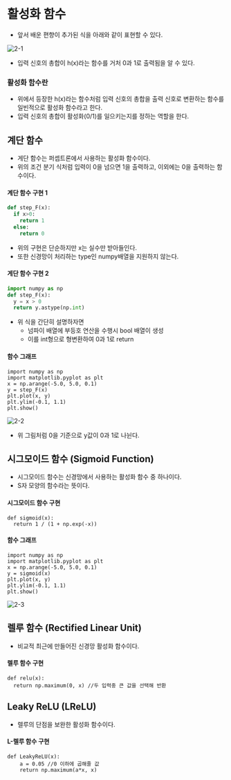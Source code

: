 # 활성화 함수

- 앞서 배운 편향이 추가된 식을 아래와 같이 표현할 수 있다.

![2-1](https://user-images.githubusercontent.com/63298243/90618819-6f8a9880-e24b-11ea-9ce5-8a4a121022ad.jpeg)

- 입력 신호의 총합이 h(x)라는 함수를 거처 0과 1로 출력됨을 알 수 있다.

### 활성화 함수란
- 위에서 등장한 h(x)라는 함수처럼 입력 신호의 총합을 출력 신호로 변환하는 함수를 일빈적으로 활성화 함수라고 한다.
- 입력 신호의 총합이 활성화(0/1)를 일으키는지를 정하는 역할을 한다.

## 계단 함수
- 게단 함수는 퍼셉트론에서 사용하는 활성화 함수이다.
- 위의 조건 분기 식처럼 입력이 0을 넘으면 1을 출력하고, 이외에는 0을 출력하는 함수이다.

#### 계단 함수 구현 1
```Python
def step_F(x):
  if x>0:
    return 1
  else:
    return 0
```
- 위의 구현은 단순하지만 x는 실수만 받아들인다.
- 또한 신경망이 처리하는 type인 numpy배열을 지원하지 않는다.

#### 게단 함수 구현 2
```Python
import numpy as np
def step_F(x):
  y = x > 0
  return y.astype(np.int)
```
- 위 식을 간단히 설명하자면
  - 넘파이 배열에 부등호 연산을 수행시 bool 배열이 생성
  - 이를 int형으로 형변환하여 0과 1로 return


#### 함수 그래프
```Py
import numpy as np
import matplotlib.pyplot as plt
x = np.arange(-5.0, 5.0, 0.1)
y = step_F(x)
plt.plot(x, y)
plt.ylim(-0.1, 1.1)
plt.show()
```

![2-2](https://user-images.githubusercontent.com/63298243/90619242-f475b200-e24b-11ea-869e-803aa49a5df7.png)

- 위 그림처럼 0을 기준으로 y값이  0과 1로 나뉜다.

## 시그모이드 함수 (Sigmoid Function)
- 시그모이드 함수는 신경망에서 사용하는 활성화 함수 중 하나이다.
- S자 모양의 함수라는 뜻이다.

#### 시그모이드 함수 구현
```Py
def sigmoid(x):
  return 1 / (1 + np.exp(-x))
```

#### 함수 그래프
```Py
import numpy as np
import matplotlib.pyplot as plt
x = np.arange(-5.0, 5.0, 0.1)
y = sigmoid(x)
plt.plot(x, y)
plt.ylim(-0.1, 1.1)
plt.show()
```

![2-3](https://user-images.githubusercontent.com/63298243/90748457-2ac73600-e30d-11ea-93c3-c96350ab2763.png)

## 렐루 함수 (Rectified Linear Unit)
- 비교적 최근에 만들어진 신경망 활성화 함수이다.


#### 렐루 함수 구현
```Py
def relu(x):
  return np.maximum(0, x) //두 입력중 큰 값을 선택해 반환
```

## Leaky ReLU (LReLU)
- 렐루의 단점을 보완한 활성화 함수이다.

#### L-렐루 함수 구현
```Py
def LeakyReLU(x):
    a = 0.05 //0 이하에 곱해줄 값
    return np.maximum(a*x, x)
```
